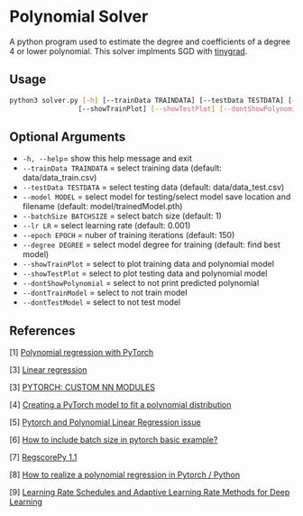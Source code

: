 # Polynomial Solver

A python program used to estimate the degree and coefficients of a degree 4 or lower polynomial. This solver implments SGD with  [tinygrad](https://github.com/geohot/tinygrad).


## Usage

``` bash
python3 solver.py [-h] [--trainData TRAINDATA] [--testData TESTDATA] [--model MODEL] [--batchSize BATCHSIZE] [--lr LR] [--epoch EPOCH] [--degree DEGREE]
                 [--showTrainPlot] [--showTestPlot] [--dontShowPolynomial] [--dontTrainModel] [--dontTestModel]
```
## Optional Arguments
* `-h, --help`= show this help message and exit
* `--trainData TRAINDATA` = select training data (default: data/data_train.csv)
* `--testData TESTDATA` = select testing data (default: data/data_test.csv)
* `--model MODEL` = select model for testing/select model save location and filename (default: model/trainedModel.pth)
* `--batchSize BATCHSIZE` = select batch size (default: 1)
* `--lr LR` = select learning rate (default: 0.001)
* `--epoch EPOCH` = nuber of training iterations (default: 150)
* `--degree DEGREE` = select model degree for training (default: find best model)
* `--showTrainPlot` = select to plot training data and polynomial model
* `--showTestPlot` = select to plot testing data and polynomial model
* `--dontShowPolynomial` = select to not print predicted polynomial
* `--dontTrainModel` = select to not train model
* `--dontTestModel` = select to not test model


## References

[1] [Polynomial regression with PyTorch](https://soham.dev/posts/polynomial-regression-pytorch/)

[3] [Linear regression](https://github.com/madsendennis/notebooks/blob/master/pytorch/1_Linear_regression.ipynb)

[3] [PYTORCH: CUSTOM NN MODULES](https://pytorch.org/tutorials/beginner/examples_nn/polynomial_module.html)


[4] [Creating a PyTorch model to fit a polynomial distribution](https://discuss.pytorch.org/t/creating-a-pytorch-model-to-fit-a-polynomial-distribution/161595)


[5] [Pytorch and Polynomial Linear Regression issue](https://stackoverflow.com/questions/42795226/pytorch-and-polynomial-linear-regression-issue)


[6] [How to include batch size in pytorch basic example?](https://stackoverflow.com/questions/51735001/how-to-include-batch-size-in-pytorch-basic-example)


[7] [RegscorePy 1.1](https://pypi.org/project/RegscorePy/)

[8] [How to realize a polynomial regression in Pytorch / Python](https://stackoverflow.com/questions/55920015/how-to-realize-a-polynomial-regression-in-pytorch-python)

[9] [Learning Rate Schedules and Adaptive Learning Rate Methods for Deep Learning](https://towardsdatascience.com/learning-rate-schedules-and-adaptive-learning-rate-methods-for-deep-learning-2c8f433990d1)
